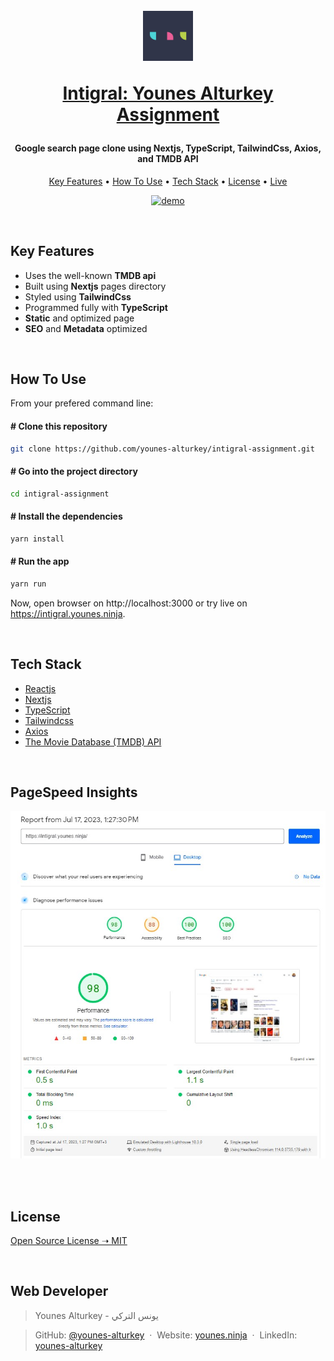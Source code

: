 <h1 align="center">
  <br>
<a href="https://intigral.younes.ninja" target="_blank"><img src="https://raw.githubusercontent.com/younes-alturkey/intigral-assignment/main/public/favicon.png" alt="Intigral Logo" width="80"/></a>
  <br>

<a href="https://intigral.younes.ninja" target="_blank">Intigral: Younes Alturkey Assignment</a>

</h1>
<h4 align="center">Google search page clone using Nextjs, TypeScript, TailwindCss, Axios, and TMDB API</h4>

<p align="center">
  <a href="#key-features">Key Features</a> •
  <a href="#how-to-use">How To Use</a> •
  <a href="#tech-stack">Tech Stack</a> •
  <a href="#license">License</a> •
  <a href="https://intigral.younes.ninja">Live</a>
</p>

<p align="center">
  <a href="https://intigral.younes.ninja" target="_blank"><img src="https://github.com/younes-alturkey/intigral-assignment/blob/main/demo.gif?raw=true" alt="demo"/></a>
</p>

<br/>

<div id="key-features">

## Key Features

- Uses the well-known **TMDB api**
- Built using **Nextjs** pages directory
- Styled using **TailwindCss**
- Programmed fully with **TypeScript**
- **Static** and optimized page
- **SEO** and **Metadata** optimized

</div>
<br/>

<div id="how-to-use">

## How To Use

From your prefered command line:

#### # Clone this repository

```bash
git clone https://github.com/younes-alturkey/intigral-assignment.git
```

#### # Go into the project directory

```bash
cd intigral-assignment
```

#### # Install the dependencies

```bash
yarn install
```

#### # Run the app

```bash
yarn run
```

Now, open browser on http://localhost:3000 or try live on https://intigral.younes.ninja.

</div>

<br/>

<div id="tech-stack">

## Tech Stack

- [Reactjs](https://react.dev/)
- [Nextjs](https://nextjs.org/)
- [TypeScript](https://www.typescriptlang.org/)
- [Tailwindcss](https://tailwindcss.com/)
- [Axios](https://axios-http.com/)
- [The Movie Database (TMDB) API](https://www.themoviedb.org/)

</div>

<br/>

## PageSpeed Insights

<p align="center">
<a href="https://pagespeed.web.dev/analysis/https-intigral-younes-ninja/ikcvks6eb6?form_factor=desktop"><img src="https://raw.githubusercontent.com/younes-alturkey/intigral-assignment/main/pagespeed.jpg" alt="PageSpeed Insights"/></a>
</p>

<br/>

<div id="license">

<br/>

## License

[Open Source License ➝ MIT](https://github.com/younes-alturkey/intigral-assignment/blob/main/LICENSE.md)

</div>

<br/>

## Web Developer

> Younes Alturkey - يونس التركي

> GitHub: [@younes-alturkey](https://github.com/younes-alturkey) &nbsp;&middot;&nbsp;
> Website: [younes.ninja](https://www.younes.ninja) &nbsp;&middot;&nbsp;
> LinkedIn: [younes-alturkey](https://www.linkedin.com/in/younes-alturkey/)

</div>
